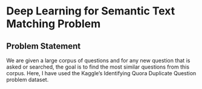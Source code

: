 # Deep Learning for Semantic Text Matching Problem

## Problem Statement
We are given a large corpus of questions and for any new question that is asked or searched, the goal is to find the most similar questions from this corpus. 
Here, I have used the Kaggle’s Identifying Quora Duplicate Question problem dataset.
